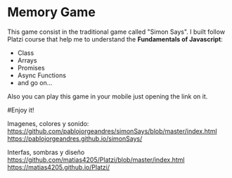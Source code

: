 # Memory Game

This game consist in the traditional game called "Simon Says". I built follow Platzi course that help me to understand the **Fundamentals of Javascript**:
- Class
- Arrays
- Promises
- Async Functions
- and go on...

Also you can play this game in your mobile just opening the link on it.

#Enjoy it!

Imagenes, colores y sonido:
https://github.com/pablojorgeandres/simonSays/blob/master/index.html
https://pablojorgeandres.github.io/simonSays/

Interfas, sombras y diseño
https://github.com/matias4205/Platzi/blob/master/index.html
https://matias4205.github.io/Platzi/


